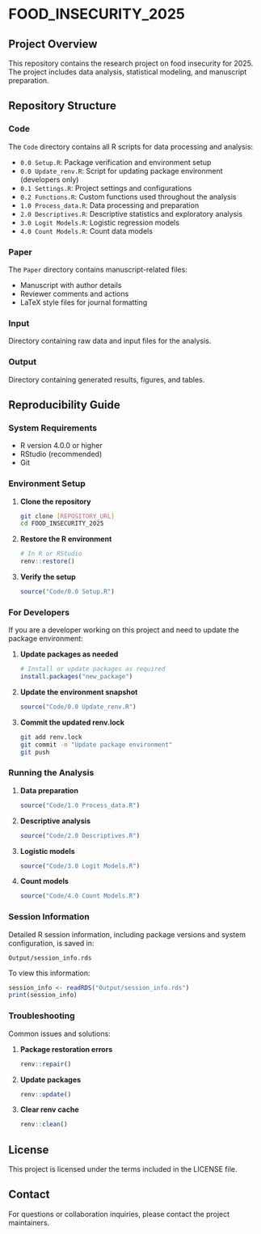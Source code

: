 # FOOD_INSECURITY_2025

## Project Overview
This repository contains the research project on food insecurity for 2025. The project includes data analysis, statistical modeling, and manuscript preparation.

## Repository Structure

### Code
The `Code` directory contains all R scripts for data processing and analysis:
- `0.0 Setup.R`: Package verification and environment setup
- `0.0 Update_renv.R`: Script for updating package environment (developers only)
- `0.1 Settings.R`: Project settings and configurations
- `0.2 Functions.R`: Custom functions used throughout the analysis
- `1.0 Process_data.R`: Data processing and preparation
- `2.0 Descriptives.R`: Descriptive statistics and exploratory analysis
- `3.0 Logit Models.R`: Logistic regression models
- `4.0 Count Models.R`: Count data models

### Paper
The `Paper` directory contains manuscript-related files:
- Manuscript with author details
- Reviewer comments and actions
- LaTeX style files for journal formatting

### Input
Directory containing raw data and input files for the analysis.

### Output
Directory containing generated results, figures, and tables.

## Reproducibility Guide

### System Requirements
- R version 4.0.0 or higher
- RStudio (recommended)
- Git

### Environment Setup

1. **Clone the repository**
   ```bash
   git clone [REPOSITORY_URL]
   cd FOOD_INSECURITY_2025
   ```

2. **Restore the R environment**
   ```R
   # In R or RStudio
   renv::restore()
   ```

3. **Verify the setup**
   ```R
   source("Code/0.0 Setup.R")
   ```

### For Developers

If you are a developer working on this project and need to update the package environment:

1. **Update packages as needed**
   ```R
   # Install or update packages as required
   install.packages("new_package")
   ```

2. **Update the environment snapshot**
   ```R
   source("Code/0.0 Update_renv.R")
   ```

3. **Commit the updated renv.lock**
   ```bash
   git add renv.lock
   git commit -m "Update package environment"
   git push
   ```

### Running the Analysis

1. **Data preparation**
   ```R
   source("Code/1.0 Process_data.R")
   ```

2. **Descriptive analysis**
   ```R
   source("Code/2.0 Descriptives.R")
   ```

3. **Logistic models**
   ```R
   source("Code/3.0 Logit Models.R")
   ```

4. **Count models**
   ```R
   source("Code/4.0 Count Models.R")
   ```

### Session Information

Detailed R session information, including package versions and system configuration, is saved in:
```
Output/session_info.rds
```

To view this information:
```R
session_info <- readRDS("Output/session_info.rds")
print(session_info)
```

### Troubleshooting

Common issues and solutions:

1. **Package restoration errors**
   ```R
   renv::repair()
   ```

2. **Update packages**
   ```R
   renv::update()
   ```

3. **Clear renv cache**
   ```R
   renv::clean()
   ```

## License
This project is licensed under the terms included in the LICENSE file.

## Contact
For questions or collaboration inquiries, please contact the project maintainers.